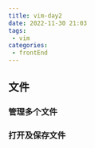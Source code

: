 ```yaml
---
title: vim-day2
date: 2022-11-30 21:03
tags: 
 - vim
categories: 
 - frontEnd
---
```


## 文件

### 管理多个文件

### 打开及保存文件
